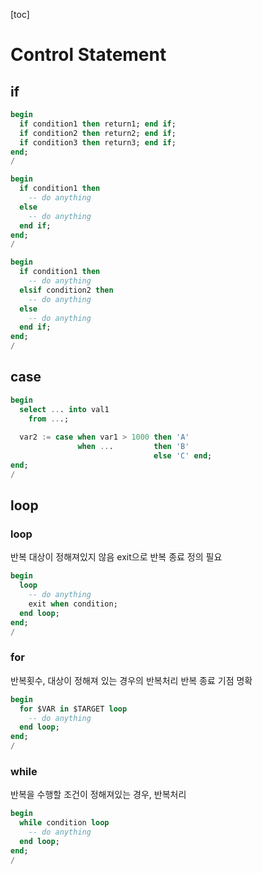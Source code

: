 [toc]

# Control Statement

## if

```sql
begin
  if condition1 then return1; end if;
  if condition2 then return2; end if;
  if condition3 then return3; end if;
end;
/
```

```sql
begin
  if condition1 then
    -- do anything
  else
    -- do anything
  end if;
end;
/
```

```sql
begin
  if condition1 then
    -- do anything
  elsif condition2 then
    -- do anything
  else
    -- do anything
  end if;
end;
/
```

## case

```sql
begin
  select ... into val1
    from ...;
    
  var2 := case when var1 > 1000 then 'A'
               when ...         then 'B'
                                else 'C' end;
end;
/
```

## loop

### loop

반복 대상이 정해져있지 않음
exit으로 반복 종료 정의 필요

```sql
begin
  loop
    -- do anything
    exit when condition;
  end loop;
end;
/
```

### for

반복횟수, 대상이 정해져 있는 경우의 반복처리
반복 종료 기점 명확

```sql
begin
  for $VAR in $TARGET loop
    -- do anything
  end loop;
end;
/
```

### while

반복을 수행할 조건이 정해져있는 경우, 반복처리

```sql
begin
  while condition loop
    -- do anything
  end loop;
end;
/
```


